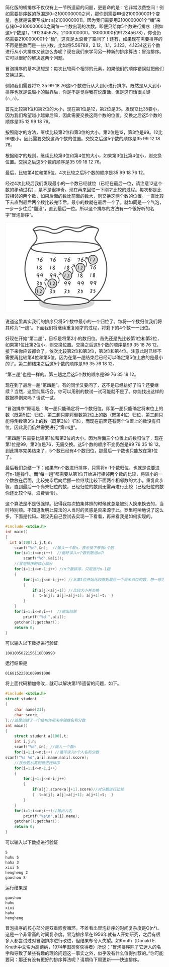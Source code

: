 简化版的桶排序不仅仅有上一节所遗留的问题，更要命的是：它非常浪费空间！例如需要排序数的范围是0~2100000000之间，那你则需要申请2100000001个变量，也就是说要写成int a[2100000001]。因为我们需要用2100000001个“桶”来存储0~2100000000之间每一个数出现的次数。即便只给你5个数进行排序（例如这5个数是1，1912345678，2100000000，18000000和912345678），你也仍然需要2100000001个“桶”，这真是太浪费了空间了！还有，如果现在需要排序的不再是整数而是一些小数，比如将5.56789，2.12，1.1，3.123，4.1234这五个数进行从小大排序又该怎么办呢？现在我们来学习另一种新的排序算法：冒泡排序。它可以很好的解决这两个问题。


冒泡排序的基本思想是：每次比较两个相邻的元素，如果他们的顺序错误就把他们交换过来。

例如我们需要将12 35 99 18 76这5个数进行从大到小进行排序。既然是从大到小排序也就是说越小的越靠后，你是不是觉得我在说废话，但是这句话很关键(∩_∩)。

首先比较第1位和第2位的大小，现在第1位是12，第2位是35。发现12比35要小，因为我们希望越小越靠后嘛，因此需要交换这两个数的位置。交换之后这5个数的顺序是35 12 99 18 76。

按照刚才的方法，继续比较第2位和第3位的大小，第2位是12，第3位是99。12比99要小，因此需要交换这两个数的位置。交换之后这5个数的顺序是35 99 12 18 76。

根据刚才的规则，继续比较第3位和第4位的大小，如果第3位比第4位小，则交换位置。交换之后这5个数的顺序是35 99 18 12 76。

最后，比较第4位和第5位。4次比较之后5个数的顺序是35 99 18 76 12。

经过4次比较后我们发现最小的一个数已经就位（已经在最后一位，请注意12这个数的移动过程），是不是很神奇。现在再来回忆一下刚才比较的过程。每次都是比较相邻的两个数，如果后面的数比前面的数大，则交换这两个数的位置。一直比较下去直到最后两个数比较完毕后，最小的数就在最后一个了。就如同是一个气泡，一步一步往后“翻滚”，直到最后一位。所以这个排序的方法有一个很好听的名字“冒泡排序”。

![](images/冒泡排序.png)

说道这里其实我们的排序只将5个数中最小的一个归位了。每将一个数归位我们将其称为“一趟”。下面我们将继续重复刚才的过程，将剩下的4个数一一归位。

好现在开始“第二趟”，目标是将第2小的数归位。首先还是先比较第1位和第2位，如果第1位比第2位小，则交换位置。交换之后这5个数的顺序是99 35 18 76 12。接下来你应该都会了，依次比较第2位和第3位，第3位和第4位。注意此时已经不需要再比较第4位和第5位。因为在第一趟结束后已经可以确定第5位上放的是最小的了。第二趟结束之后这5个数的顺序是99 35 76 18 12。

“第三趟”也是一样的。第三趟之后这5个数的顺序是99 76 35 18 12。

现在到了最后一趟“第四趟”。有的同学又要问了，这不是已经排好了吗？还要继续？当然，这里纯属巧合，你可以用别的数试一试可能就不是了。你能找出这样的数据样例来吗？请试一试。

“冒泡排序”原理是：每一趟只能确定将一个数归位。即第一趟只能确定将末位上的数（既第5位）归位，第二趟只能将倒数第2位上的数（既第4位）归位，第三趟只能将倒数第3位上的数（既第3位）归位，而现在前面还有两个位置上的数没有归位，因此我们仍然需要进行“第四趟”。

“第四趟”只需要比较第1位和第2位的大小。因为后面三个位置上的数归位了，现在第1位是99，第2位是76，无需交换。这5个数的顺序不变仍然是99 76 35 18 12。到此排序完美结束了，5个数已经有4个数归位，那最后一个数也只能放在第1位了。

最后我们总结一下：如果有n个数进行排序，只需将n-1个数归位，也就是说要进行n-1趟操作。而“每一趟”都需要从第1位开始进行相邻两个数的比较，将较小的一个数放在后面，比较完毕后向后挪一位继续比较下面两个相邻数的大小，重复此步骤，直到最后一个尚未归位的数，已经归位的数则无需再进行比较（已经归位的数你还比较个啥，浪费表情）。

这个算法是不是很强悍。记得我每次拍集体照的时候就总是被别人换来换去的，当时特别烦。不知道发明此算法的人当时的灵感是否来源于此。罗里吧嗦地说了这么多，下面是代码。建议先自己尝试去实现一下看看，再来看我是如何实现的。

```c
#include <stdio.h>
int main()
{
  int a[100],i,j,t,n;
    scanf("%d",&n);  //输入一个数n，表示接下来有n个数
    for(i=1;i<=n;i++)  //循环读入n个数到数组a中
        scanf("%d",&a[i]);
    //冒泡排序的核心部分
    for(i=1;i<=n-1;i++) //n个数排序，只用进行n-1趟
    {
        for(j=1;j<=n-i;j++) //从第1位开始比较直到最后一个尚未归位的数，想一想为什么到n-i就可以了。
        {
            if(a[j]<a[j+1]) //比较大小并交换
            {  t=a[j]; a[j]=a[j+1]; a[j+1]=t;  }
        }
    }
    for(i=1;i<=n;i++)  //输出结果
        printf("%d ",a[i]);
    getchar();getchar();
    return 0;
}
```

可以输入以下数据进行验证

```
1081005022156110009990
```

运行结果是

```
01681522501009991000
```

将上面代码稍加修改，就可以解决第1节遗留的问题，如下。

```c
#include <stdio.h>
struct student
{
    char name[21];
    char score;
};//这里创建了一个结构体用来存储姓名和分数
int main()
{
    struct student a[100],t;
    int i,j,n;
    scanf("%d",&n); //输入一个数n
    for(i=1;i<=n;i++) //循环读入n个人名和分数
scanf("%s %d",a[i].name,&a[i].score);
    //按分数从高到低进行排序
    for(i=1;i<=n-1;i++)
    {
        for(j=1;j<=n-i;j++)
        {
            if(a[j].score<a[j+1].score)//对分数进行比较
            {  t=a[j]; a[j]=a[j+1]; a[j+1]=t;  }
        }
    }
    for(i=1;i<=n;i++)//输出人名
        printf("%s\n",a[i].name);
    getchar();getchar();
    return 0;
}
```
可以输入以下数据进行验证

```
5
huhu 5
haha 3
xixi 5
hengheng 2
gaoshou 8
```

运行结果是

```
gaoshou
huhu
xixi
haha
hengheng
```

冒泡排序的核心部分是双重嵌套循环。不难看出冒泡排序的时间复杂度是O(n²)。这是一个非常高的时间复杂度。冒泡排序早在1956年就有人开始研究，之后有很多人都尝试过对冒泡排序进行改进，但结果却令人失望。如Knuth（Donald E. Knuth中文名为高德纳，1974年图灵奖获得者）所说：“冒泡排序除了它迷人的名字和导致了某些有趣的理论问题这一事实之外，似乎没有什么值得推荐的。”你可能要问：那还有没有更好的排序算法呢？请期待下周更新——快速排序。